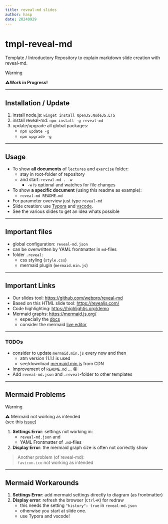 ```yaml
---
title: reveal-md slides
author: hasp
date: 20240929
---
```


# tmpl-reveal-md

Template / Introductory Repository to explain markdown slide creation with reveal-md.

> [!Warning]
> ⚠️**Work in Progress!**

---

## Installation / Update

1. install node.js: `winget install OpenJS.NodeJS.LTS`
2. install reveal-md: `npm install -g reveal-md`
3. update/upgrade all global packages:
   - `npm update -g`
   - `npm upgrade -g`

---

## Usage

- To show **all documents** of `lectures` and `exercise` folder:
  - stay in root-folder of repository
  - and start: `reveal-md . -w`
    - `-w` is optional and watches for file changes
- To show **a specific document** (using this readme as example):
  - `reveal-md README.md`
- For parameter overview just type `reveal-md`
- Slide creation: use [Typora](https://typora.io/) and [vscode](https://code.visualstudio.com/).
- See the various slides to get an idea whats possible

---

## Important files

- global configuration: `reveal-md.json`
- can be overwritten by YAML frontmatter in `md`-files
- folder `.reveal`:
  - css styling (`style.css`)
  - mermaid plugin (`mermaid.min.js`)

---

## Important Links

- Our slides tool: <https://github.com/webpro/reveal-md>
- Based on this HTML slide tool: <https://revealjs.com/>
- Code highlighting: <https://highlightjs.org/demo>
- Mermaid graphs: <https://mermaid.js.org/>
  - especially the [docs](https://mermaid.js.org/intro/)
  - consider the mermaid [live editor](https://mermaid.live)

---

### TODOs

- consider to update `mermaid.min.js` every now and then
  - atm version 11.1.1 is used
  - see/download [mermaid.min.js](https://cdnjs.cloudflare.com/ajax/libs/mermaid/10.9.0/mermaid.min.js) from CDN
- Improvement of `README.md` ... 😜
- Add `reveal-md.json` and `.reveal`-folder to other templates

---

## Mermaid Problems

> [!WARNING]
> ⚠️ Mermaid not working as intended<br> (see this [issue](https://github.com/webpro/reveal-md/issues/197))

1. **Settings Error**: settings not working in:
   - `reveal-md.json` and
   - YAML Frontmatter of `.md`-files
2. **Display Error**: the mermaid graph size is often not correctly show

> Another problem (of reveal-md):<br> `favicon.ico` not working as intended

---

## Mermaid Workarounds

1. **Settings Error**: add mermaid settings directly to diagram (as frontmatter)
2. **Display error**: refresh the browser (`Ctrl+R`) for redraw
   - this needs the setting `"history": true` in `reveal-md.json`
   - otherwise you start at slide one.
   - use Typora and vscode!
